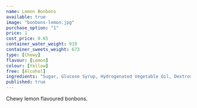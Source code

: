 ```yaml
---
name: Lemon Bonbons
available: true
image: "bonbons-lemon.jpg"
purchase_option: "1"
price: 1
cost_price: 0.65
container_water_weight: 919
container_sweets_weight: 673
type: [Chewy]
flavour: [Lemon]
colour: [Yellow]
free: [Alcohol]
ingredients: "Sugar, Glucose Syrup, Hydrogenated Vegetable Oil, Dextrose, Sorbitol, Citric Acid, Gelatine, Emulsifier: Sucrose, Colours: E100"
published: true
---
```

Chewy lemon flavoured bonbons.